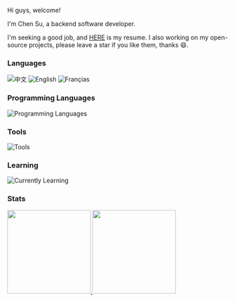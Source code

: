 Hi guys, welcome!

I'm Chen Su, a backend software developer.

I'm seeking a good job, and [HERE](https://github.com/ghosind/resume) is my resume. I also working on my open-source projects, please leave a star if you like them, thanks :smile:.

### Languages

![中文](https://img.shields.io/badge/%E4%B8%AD%E6%96%87-%E2%98%85%E2%98%85%E2%98%85%E2%98%85%E2%98%85-green?style=flat-square)
![English](https://img.shields.io/badge/English-%E2%98%85%E2%98%85%E2%98%85%E2%98%86%E2%98%86-green?style=flat-square)
![Françias](https://img.shields.io/badge/Fran%C3%A7ias-%E2%98%85%E2%98%86%E2%98%86%E2%98%86%E2%98%86-green?style=flat-square)

### Programming Languages

![Programming Languages](https://skillicons.dev/icons?i=c,go,ts,js,bash,java,cs,latex)

### Tools

![Tools](https://skillicons.dev/icons?i=linux,mysql,mongo,docker,nginx,redis,git,react,aws)

### Learning

![Currently Learning](https://skillicons.dev/icons?i=cpp,rust,rabbitmq,k8s,flutter,godot,vue)

### Stats

<a href="https://github.com/ghosind">
<img height="190" src="https://github-readme-stats-psi-amber.vercel.app/api?username=ghosind&count_private=false&show_icons=true&include_all_commits=false" />
</a>
<a href="https://github.com/ghosind">
<img height="190" src="https://github-readme-stats-psi-amber.vercel.app/api/top-langs/?username=ghosind&layout=compact&langs_count=8" />
</a>
